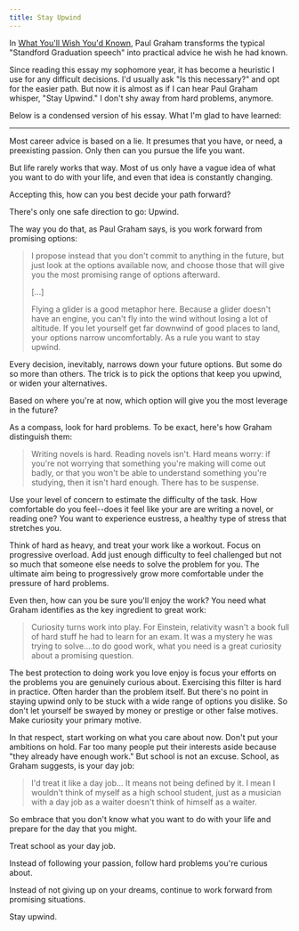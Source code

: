 ```yaml
---
title: Stay Upwind
--- 
```



In [What You'll Wish You'd Known](http://www.paulgraham.com/hs.html), Paul Graham transforms the typical "Standford Graduation speech" into practical advice he wish he had known.

Since reading this essay my sophomore year, it has become a heuristic I use for any difficult decisions. I'd usually ask "Is this necessary?" and opt for the easier path. But now it is almost as if I can hear Paul Graham whisper, "Stay Upwind." I don't shy away from hard problems, anymore.

Below is a condensed version of his essay. What I'm glad to have learned:

---

Most career advice is based on a lie. It presumes that you have, or need, a preexisting passion. Only then can you pursue the life you want.

But life rarely works that way. Most of us only have a vague idea of what you want to do with your life, and even that idea is constantly changing. 

Accepting this, how can you best decide your path forward?

There's only one safe direction to go: Upwind. 

The way you do that, as Paul Graham says, is you work forward from promising options: 

>I propose instead that you don't commit to anything in the future, but just look at the options available now, and choose those that will give you the most promising range of options afterward.
>
>[...]
> 
>Flying a glider is a good metaphor here. Because a glider doesn't have an engine, you can't fly into the wind without losing a lot of altitude. If you let yourself get far downwind of good places to land, your options narrow uncomfortably. As a rule you want to stay upwind. 

Every decision, inevitably, narrows down your future options. But some do so more than others. The trick is to pick the options that keep you upwind, or widen your alternatives. 

Based on where you're at now, which option will give you the most leverage in the future? 

As a compass, look for hard problems. To be exact, here's how Graham distinguish them: 

> Writing novels is hard. Reading novels isn't. Hard means worry: if you're not worrying that something you're making will come out badly, or that you won't be able to understand something you're studying, then it isn't hard enough. There has to be suspense.

Use your level of concern to estimate the difficulty of the task. How comfortable do you feel--does it feel like your are are writing a novel, or reading one? You want to experience eustress, a healthy type of stress that stretches you.  

Think of hard as heavy, and treat your work like a workout. Focus on progressive overload. Add just enough difficulty to feel challenged but not so much that someone else needs to solve the problem for you. The ultimate aim being to progressively grow more comfortable under the pressure of hard problems.

Even then, how can you be sure you'll enjoy the work? You need what Graham identifies as the key ingredient to great work: 

> Curiosity turns work into play. For Einstein, relativity wasn't a book full of hard stuff he had to learn for an exam. It was a mystery he was trying to solve....to do good work, what you need is a great curiosity about a promising question. 

The best protection to doing work you love enjoy is focus your efforts on the problems you are genuinely curious about. Exercising this filter is hard in practice. Often harder than the problem itself. But there's no point in staying upwind only to be stuck with a wide range of options you dislike. So don't let yourself be swayed by money or prestige or other false motives. Make curiosity your primary motive. 

In that respect, start working on what you care about now. Don't put your ambitions on hold. Far too many people put their interests aside because "they already have enough work." But school is not an excuse. School, as Graham suggests, is your day job:

> I'd treat it like a day job... It means not being defined by it. I mean I wouldn't think of myself as a high school student, just as a musician with a day job as a waiter doesn't think of himself as a waiter. 

So embrace that you don't know what you want to do with your life and prepare for the day that you might. 

Treat school as your day job. 

Instead of following your passion, follow hard problems you're curious about. 

Instead of not giving up on your dreams, continue to work forward from promising situations. 

Stay upwind. 


